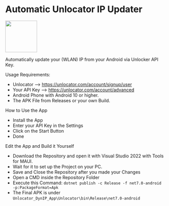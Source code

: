 # Automatic Unlocator IP Updater

<img src="https://github.com/ElryWeeb/Unlocator_DynIP_App/blob/main/Unlocator/Resources/Images/unlocator.png" width=100></img>

Automatically update your (WLAN) IP from your Android via Unlocker API Key.

<a name="req">Usage Requirements: </a>
- Unlocator --> https://unlocator.com/account/signup/user
- Your API Key --> https://unlocator.com/account/advanced
- Android Phone with Android 10 or higher.
- The APK File from Releases or your own Build.

<a name="how">How to Use the App</a>
- Install the App
- Enter your API Key in the Settings
- Click on the Start Button
- Done

<a name="edit">Edit the App and Build it Yourself </a>
- Download the Repository and open it with Visual Studio 2022 with Tools for MAUI.
- Wait for it to set up the Project on your PC.
- Save and Close the Repository after you made your Changes
- Open a CMD inside the Repository Folder
- Execute this Command: ```dotnet publish -c Release -f net7.0-android -p:PackageFormat=Apk```
- The Final APK is under ```Unlocator_DynIP_App\Unlocator\bin\Release\net7.0-android```
